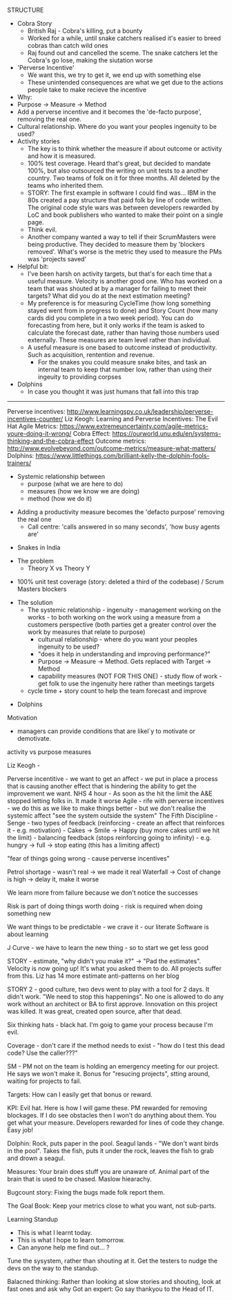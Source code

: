 STRUCTURE

* Cobra Story
    * British Raj - Cobra's killing, put a bounty
    * Worked for a while, until snake catchers realised it's easier to breed cobras than catch wild ones
    * Raj found out and cancelled the sceme. The snake catchers let the Cobra's go lose, making the siutation worse
* 'Perverse Incentive'
    * We want this, we try to get it, we end up with something else
    * These unintended consequences are what we get due to the actions people take to make recieve the incentive
* Why:
 * Purpose -> Measure -> Method
 * Add a perverse incentive and it becomes the 'de-facto purpose', removing the real one.
 * Cultural relationship. Where do you want your peoples ingenuity to be used?
* Activity stories
  * The key is to think whether the measure if about outcome or activity and how it is measured.
  * 100% test coverage. Heard that's great, but decided to mandate 100%, but also outsourced the writing on unit tests to a another country. Two teams of folk on it for three months. All deleted by the teams who inherited them.
  * STORY: The first example in software I could find was... IBM in the 80s created a pay structure that paid folk by line of code written. The original code style wars was between developers rewarded by LoC and book publishers who wanted to make their point on a single page.
  * Think evil.
  * Another company wanted a way to tell if their ScrumMasters were being productive. They decided to measure them by 'blockers removed'. What's worse is the metric they used to measure the PMs was 'projects saved'
* Helpful bit:
  * I've been harsh on activity targets, but that's for each time that a useful measure. Velocity is another good one. Who has worked on a team that was shouted at by a manager for failing to meet their targets? What did you do at the next estimation meeting? 
  * My preference is for measuring CycleTime (how long something stayed went from in progress to done) and Story Count (how many cards did you complete in a two week period). You can do forecasting from here, but it only works if the team is asked to calculate the forecast date, rather than having those numbers used externally. These measures are team level rather than individual.
  * A useful measure is one based to outcome instead of productivity. Such as acquisition, rentention and revenue.
    * For the snakes you could measure snake bites, and task an internal team to keep that number low, rather than using their ingeuity to providing corpses
* Dolphins
  * In case you thought it was just humans that fall into this trap

------

Perverse incentives: http://www.learningspy.co.uk/leadership/perverse-incentives-counter/
Liz Keogh: Learning and Perverse Incentives: The Evil Hat
Agile Metrics: https://www.extremeuncertainty.com/agile-metrics-youre-doing-it-wrong/
Cobra Effect: https://ourworld.unu.edu/en/systems-thinking-and-the-cobra-effect
Outcome metrics: http://www.evolvebeyond.com/outcome-metrics/measure-what-matters/
Dolphins: https://www.littlethings.com/brilliant-kelly-the-dolphin-fools-trainers/

* Systemic relationship between 
    * purpose (what we are here to do)
    * measures (how we know we are doing)
    * method (how we do it)   
- Adding a productivity measure becomes the 'defacto purpose' removing the real one
    - Call centre: 'calls answered in so many seconds', 'how busy agents are'

* Snakes in India
 - The problem
    - Theory X vs Theory Y
* 100% unit test coverage (story: deleted a third of the codebase) / Scrum Masters blockers
 - The solution
    - The systemic relationship - ingenuity - management working on the works - to both working on the work using a measure from a customers perspective (both parties get a greater control over the work by measures that relate to purpose)
        - culturual relationship - where do you want your peoples ingenuity to be used?
        - "does it help in understanding and improving performance?"
        - Purpose -> Measure -> Method. Gets replaced with Target -> Method
        - capability measures (NOT FOR THIS ONE) - study flow of work - get folk to use the ingenuity here rather than meetings targets
    - cycle time + story count to help the team forecast and improve
* Dolphins


Motivation
 - managers can provide conditions that are likel`y to motivate or demotivate.

activity vs purpose measures


Liz Keogh -

Perverse incentitive - we want to get an affect - we put in place a process that is causing another effect that is hindering the ability to get the improvement we want.
NHS 4 hour - As soon as the hit the limit the A&E stopped letting folks in. It made it worse
Agile - rife with perverse incentives - we do this as we like to make things better - but we don't realise the systemic affect
"see the system outside the system" 
The Fifth Discipline - Senge 
    - two types of feedback (reinforcing - create an affect that reinforces it - e.g. motivation)
    - Cakes -> Smile -> Happy (buy more cakes until we hit the limit)
    - balancing feedback (stops reinforcing going to infinity)
    - e.g. hungry -> full -> stop eating (this has a limiting affect)

"fear of things going wrong - cause perverse incentives"

Petrol shortage - wasn't real -> we made it real
Waterfall -> Cost of change is high -> delay it, make it worse

We learn more from failure because we don't notice the successes

Risk is part of doing things worth doing - risk is required when doing something new

We want things to be predictable - we crave it - our literate 
Software is about learning

J Curve - we have to learn the new thing - so to start we get less good

STORY - estimate, "why didn't you make it?" -> "Pad the estimates". Velocity is now going up! It's what you asked them to do. All projects suffer from this.
Liz has 14 more estimate anti-patterns on her blog

STORY 2 - good culture, two devs went to play with a tool for 2 days. It didn't work. "We need to stop this happenings". No one is allowed to do any work without an architect or BA to first approve. Innovation on this project was killed. It was great, created open source, after that dead.

Six thinking hats - black hat. I'm goig to game your process because I'm evil.

Coverage - don't care if the method needs to exist - "how do I test this dead code? Use the caller???"

SM - PM not on the team is holding an emergency meeting for our project. He says we won't make it. Bonus for "resucing projects", stting around, waiting for projects to fail.

Targets: How can I easily get that bonus or reward.

KPI: Evil hat. Here is how I will game these. PM rewarded for removing blockages. If I do see obstacles then I won't do anything about them.
You get what your measure.
Developers rewarded for lines of code they change. Easy job!

Dolphin: Rock, puts paper in the pool. Seagul lands - "We don't want birds in the pool". Takes the fish, puts it under the rock, leaves the fish to grab and drown a seagul.

Measures: Your brain does stuff you are unaware of. Animal part of the brain that is used to be chased.
Maslow hiearachy. 

Bugcount story: Fixing the bugs made folk report them.

The Goal Book: Keep your metrics close to what you want, not sub-parts.

Learning Standup
* This is what I learnt today.
* This is what I hope to learn tomorrow.
* Can anyone help me find out… ?

Tune the sysystem, rather than shouting at it. Get the testers to nudge the devs on the way to the standup.

Balacned thinking: Rather than looking at slow stories and shouting, look at fast ones and ask why
Got an expert: Go say thankyou to the Head of IT.

